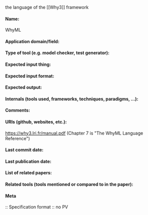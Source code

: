 the language of the [[Why3]] framework

#### Name:
WhyML

#### Application domain/field:

#### Type of tool (e.g. model checker, test generator):

#### Expected input thing:

#### Expected input format:

#### Expected output:

#### Internals (tools used, frameworks, techniques, paradigms, ...):

#### Comments:

#### URIs (github, websites, etc.):
https://why3.lri.fr/manual.pdf (Chapter 7 is "The WhyML Language Reference")

#### Last commit date:

#### Last publication date:

#### List of related papers:

#### Related tools (tools mentioned or compared to in the paper):

#### Meta
:: Specification format
:: no PV